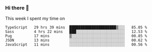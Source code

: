 ### Hi there 👋

<!--
**qiruohan/qiruohan** is a ✨ _special_ ✨ repository because its `README.md` (this file) appears on your GitHub profile.

Here are some ideas to get you started:

- 🔭 I’m currently working on ...
- 🌱 I’m currently learning ...
- 👯 I’m looking to collaborate on ...
- 🤔 I’m looking for help with ...
- 💬 Ask me about ...
- 📫 How to reach me: ...
- 😄 Pronouns: ...
- ⚡ Fun fact: ...
-->

This week I spent my time on 
<!--START_SECTION:waka-->
```text
TypeScript   29 hrs 39 mins  █████████████████████▒░░░   85.05 % 
Sass         4 hrs 22 mins   ███░░░░░░░░░░░░░░░░░░░░░░   12.53 % 
Pug          17 mins         ▒░░░░░░░░░░░░░░░░░░░░░░░░   00.85 % 
JSON         13 mins         ░░░░░░░░░░░░░░░░░░░░░░░░░   00.62 % 
JavaScript   11 mins         ░░░░░░░░░░░░░░░░░░░░░░░░░   00.56 % 
```
<!--END_SECTION:waka-->
